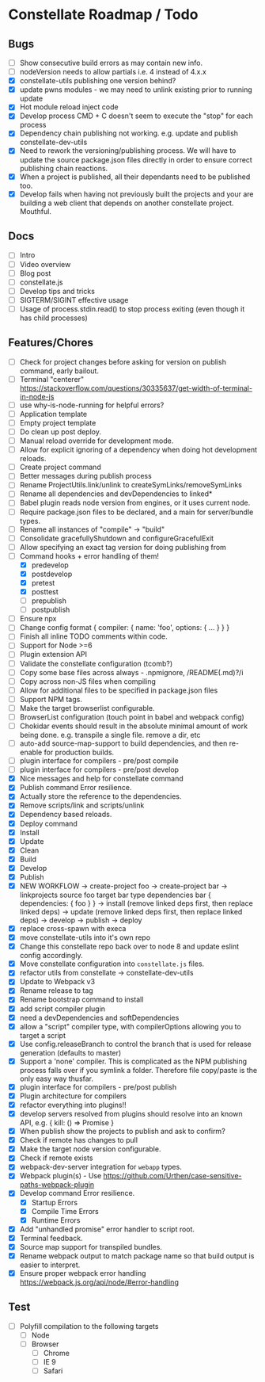 # Constellate Roadmap / Todo

## Bugs

 - [ ] Show consecutive build errors as may contain new info.
 - [ ] nodeVersion needs to allow partials i.e. 4 instead of 4.x.x
 - [X] constellate-utils publishing one version behind?
 - [X] update pwns modules - we may need to unlink existing prior to running update
 - [X] Hot module reload inject code
 - [X] Develop process CMD + C doesn't seem to execute the "stop" for each process
 - [X] Dependency chain publishing not working. e.g. update and publish constellate-dev-utils
 - [X] Need to rework the versioning/publishing process. We will have to update the source package.json files directly in order to ensure correct publishing chain reactions.
 - [X] When a project is published, all their dependants need to be published too.
 - [X] Develop fails when having not previously built the projects and your are building a web client that depends on another constellate project. Mouthful.

## Docs

 - [ ] Intro
 - [ ] Video overview
 - [ ] Blog post
 - [ ] constellate.js
 - [ ] Develop tips and tricks
 - [ ] SIGTERM/SIGINT effective usage
 - [ ] Usage of process.stdin.read() to stop process exiting (even though it has child processes)

## Features/Chores

 - [ ] Check for project changes before asking for version on publish command, early bailout.
 - [ ] Terminal "centerer" https://stackoverflow.com/questions/30335637/get-width-of-terminal-in-node-js
 - [ ] use why-is-node-running for helpful errors?
 - [ ] Application template
 - [ ] Empty project template
 - [ ] Do clean up post deploy.
 - [ ] Manual reload override for development mode.
 - [ ] Allow for explicit ignoring of a dependency when doing hot development reloads.
 - [ ] Create project command
 - [ ] Better messages during publish process
 - [ ] Rename ProjectUtils.link/unlink to createSymLinks/removeSymLinks
 - [ ] Rename all dependencies and devDependencies to linked*
 - [ ] Babel plugin reads node version from engines, or it uses current node.
 - [ ] Require package.json files to be declared, and a main for server/bundle types.
 - [ ] Rename all instances of "compile" -> "build"
 - [ ] Consolidate gracefullyShutdown and configureGracefulExit
 - [ ] Allow specifying an exact tag version for doing publishing from
 - [ ] Command hooks + error handling of them!
   - [X] predevelop
   - [X] postdevelop
   - [X] pretest
   - [X] posttest
   - [ ] prepublish
   - [ ] postpublish
 - [ ] Ensure npx
 - [ ] Change config format
       {
          compiler: {
            name: 'foo',
            options: {
              ...
            }
          }
       }
 - [ ] Finish all inline TODO comments within code.
 - [ ] Support for Node >=6
 - [ ] Plugin extension API
 - [ ] Validate the constellate configuration (tcomb?)
 - [ ] Copy some base files across always - .npmignore, /README(.md)?/i
 - [ ] Copy across non-JS files when compiling
 - [ ] Allow for additional files to be specified in package.json files
 - [ ] Support NPM tags.
 - [ ] Make the target browserlist configurable.
 - [ ] BrowserList configuration (touch point in babel and webpack config)
 - [ ] Chokidar events should result in the absolute minimal amount of work being done. e.g. transpile a single file. remove a dir, etc
 - [ ] auto-add source-map-support to build dependencies, and then re-enable for production builds.
 - [ ] plugin interface for compilers - pre/post compile
 - [ ] plugin interface for compilers - pre/post develop
 - [X] Nice messages and help for constellate command
 - [X] Publish command Error resilience.
 - [X] Actually store the reference to the dependencies.
 - [X] Remove scripts/link and scripts/unlink
 - [X] Dependency based reloads.
 - [X] Deploy command
 - [X] Install
 - [X] Update
 - [X] Clean
 - [X] Build
 - [X] Develop
 - [X] Publish
 - [X] NEW WORKFLOW
    -> create-project foo
    -> create-project bar
    -> linkprojects
        source foo
  			target bar
  			type dependencies
  		  bar { dependencies: { foo } }
    -> install (remove linked deps first, then replace linked deps)
    -> update (remove linked deps first, then replace linked deps)
    -> develop
    -> publish
    -> deploy
 - [X] replace cross-spawn with execa
 - [X] move constellate-utils into it's own repo
 - [X] Change this constellate repo back over to node 8 and update eslint config accordingly.
 - [X] Move constellate configuration into `constellate.js` files.
 - [X] refactor utils from constellate -> constellate-dev-utils
 - [X] Update to Webpack v3
 - [X] Rename release to tag
 - [X] Rename bootstrap command to install
 - [X] add script compiler plugin
 - [X] need a devDependencies and softDependencies
 - [X] allow a "script" compiler type, with compilerOptions allowing you to target a script
 - [X] Use config.releaseBranch to control the branch that is used for release generation (defaults to master)
 - [X] Support a 'none' compiler. This is complicated as the NPM publishing process falls over if you symlink a folder. Therefore file copy/paste is the only easy way thusfar.
 - [X] plugin interface for compilers - pre/post publish
 - [X] Plugin architecture for compilers
 - [X] refactor everything into plugins!!
 - [X] develop servers resolved from plugins should resolve into an known API, e.g. { kill: () => Promise }
 - [X] When publish show the projects to publish and ask to confirm?
 - [X] Check if remote has changes to pull
 - [X] Make the target node version configurable.
 - [X] Check if remote exists
 - [X] webpack-dev-server integration for `webapp` types.
 - [X] Webpack plugin(s) - Use https://github.com/Urthen/case-sensitive-paths-webpack-plugin
 - [X] Develop command Error resilience.
   - [X] Startup Errors
   - [X] Compile Time Errors
   - [X] Runtime Errors
 - [X] Add "unhandled promise" error handler to script root.
 - [X] Terminal feedback.
 - [X] Source map support for transpiled bundles.
 - [X] Rename webpack output to match package name so that build output is easier to interpret.
 - [X] Ensure proper webpack error handling https://webpack.js.org/api/node/#error-handling

## Test

 - [ ] Polyfill compilation to the following targets
    - [ ] Node
    - [ ] Browser
       - [ ] Chrome
       - [ ] IE 9
       - [ ] Safari
